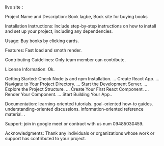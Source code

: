 live site :




Project Name and Description: Book lagbe, Book site for buying books

Installation Instructions: Include step-by-step instructions on how to install and set up your project, including any dependencies.

Usage: Buy books by clicking cards.

Features: Fast load and smoth render.

Contributing Guidelines: Only team member can contribute.

License Information: Ok.

Getting Started: 
Check Node.js and npm Installation. ...
Create React App. ...
Navigate to Your Project Directory. ...
Start the Development Server. ...
Explore the Project Structure. ...
Create Your First React Component. ...
Render Your Component. ...
Start Building Your App..

Documentation:
learning-oriented tutorials.
goal-oriented how-to guides.
understanding-oriented discussions.
information-oriented reference material.
.

Support:  join in google meet or contract with us num 09485030459.

Acknowledgments: Thank any individuals or organizations whose work or support has contributed to your project.
